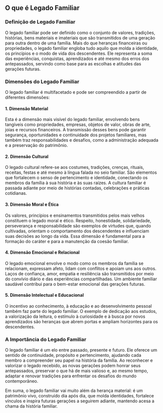 
## O que é Legado Familiar

### Definição de Legado Familiar

O legado familiar pode ser definido como o conjunto de valores, tradições, histórias, bens materiais e imateriais que são transmitidos de uma geração para outra dentro de uma família. Mais do que heranças financeiras ou propriedades, o legado familiar engloba tudo aquilo que molda a identidade, os princípios e o modo de vida dos descendentes. Ele representa a soma das experiências, conquistas, aprendizados e até mesmo dos erros dos antepassados, servindo como base para as escolhas e atitudes das gerações futuras.

### Dimensões do Legado Familiar

O legado familiar é multifacetado e pode ser compreendido a partir de diferentes dimensões:

#### 1. **Dimensão Material**

Esta é a dimensão mais visível do legado familiar, envolvendo bens tangíveis como propriedades, empresas, objetos de valor, obras de arte, joias e recursos financeiros. A transmissão desses bens pode garantir segurança, oportunidades e continuidade dos projetos familiares, mas também traz responsabilidades e desafios, como a administração adequada e a preservação do patrimônio.

#### 2. **Dimensão Cultural**

O legado cultural refere-se aos costumes, tradições, crenças, rituais, receitas, festas e até mesmo à língua falada no seio familiar. São elementos que fortalecem o senso de pertencimento e identidade, conectando os membros da família à sua história e às suas raízes. A cultura familiar é passada adiante por meio de histórias contadas, celebrações e práticas cotidianas.

#### 3. **Dimensão Moral e Ética**

Os valores, princípios e ensinamentos transmitidos pelos mais velhos constituem o legado moral e ético. Respeito, honestidade, solidariedade, perseverança e responsabilidade são exemplos de virtudes que, quando cultivadas, orientam o comportamento dos descendentes e influenciam suas decisões ao longo da vida. Essa dimensão é fundamental para a formação do caráter e para a manutenção da coesão familiar.

#### 4. **Dimensão Emocional e Relacional**

O legado emocional envolve o modo como os membros da família se relacionam, expressam afeto, lidam com conflitos e apoiam uns aos outros. Laços de confiança, amor, empatia e resiliência são transmitidos por meio do convívio diário e das experiências compartilhadas. Um ambiente familiar saudável contribui para o bem-estar emocional das gerações futuras.

#### 5. **Dimensão Intelectual e Educacional**

O incentivo ao conhecimento, à educação e ao desenvolvimento pessoal também faz parte do legado familiar. O exemplo de dedicação aos estudos, a valorização da leitura, o estímulo à curiosidade e à busca por novos aprendizados são heranças que abrem portas e ampliam horizontes para os descendentes.

### A Importância do Legado Familiar

O legado familiar é um elo entre passado, presente e futuro. Ele oferece um sentido de continuidade, propósito e pertencimento, ajudando cada membro a compreender seu papel na história da família. Ao reconhecer e valorizar o legado recebido, as novas gerações podem honrar seus antepassados, preservar o que há de mais valioso e, ao mesmo tempo, adaptar e renovar tradições para enfrentar os desafios do mundo contemporâneo.

Em suma, o legado familiar vai muito além da herança material: é um patrimônio vivo, construído dia após dia, que molda identidades, fortalece vínculos e inspira futuras gerações a seguirem adiante, mantendo acesa a chama da história familiar.
```
